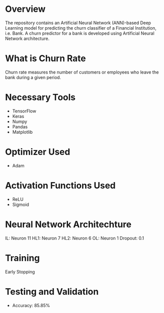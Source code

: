 # Overview
The repository contains an Artificial Neural Network (ANN)-based Deep Learning model for predicting the churn classifier of a Financial Institution, i.e. Bank. 
A churn predictor for a bank is developed using Artificial Neural Network architecture. 

# What is Churn Rate 
Churn rate measures the number of customers or employees who leave the bank during a given period.

# Necessary Tools
- TensorFlow
- Keras
- Numpy
- Pandas
- Matplotlib

# Optimizer Used
- Adam

# Activation Functions Used
- ReLU
- Sigmoid

# Neural Network Architechture
IL: Neuron 11
HL1: Neuron 7
HL2: Neuron 6
OL: Neuron 1
Dropout: 0.1

# Training
Early Stopping

# Testing and Validation
- Accuracy: 85.85%
